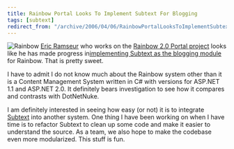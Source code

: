 ```yaml
---
title: Rainbow Portal Looks To Implement Subtext For Blogging
tags: [subtext]
redirect_from: "/archive/2006/04/06/RainbowPortalLooksToImplementSubtextForBlogging.aspx/"
---
```


![Rainbow](https://haacked.com/images/Rainbow.jpg) [Eric
Ramseur](http://eramseur.blogspot.com/ "asp.net 2.0 blog") who works on
the [Rainbow 2.0 Portal
project](http://community.rainbowportal.net/ "Rainbow 2.0 Community Site")
looks like he has made progress in[implementing Subtext as the blogging
module](http://community.rainbowportal.net/blogs/ramseurs_rainbow_portal_20_blog/archive/2006/04/07/11755.aspx "Ramseur Goes 2.0 on Subtext")
for Rainbow. That is pretty sweet.

I have to admit I do not know much about the Rainbow system other than
it is a Content Management System written in C# with versions for
ASP.NET 1.1 and ASP.NET 2.0. It definitely bears investigation to see
how it compares and contrasts with DotNetNuke.

I am definitely interested in seeing how easy (or not) it is to
integrate [Subtext](http://subtextproject.com/ "Subtext Project Site")
into another system. One thing I have been working on when I have time
is to refactor Subtext to clean up some code and make it easier to
understand the source. As a team, we also hope to make the codebase even
more modularized. This stuff is fun.

